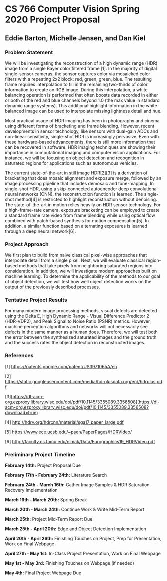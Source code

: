 # **CS 766 Computer Vision Spring 2020 Project Proposal**

## Eddie Barton, Michelle Jensen, and Dan Kiel

### Problem Statement

We will be investigating the reconstruction of a high dynamic range (HDR) image from a single Bayer color filtered frame [1]. In the majority of digital single-sensor cameras, the sensor captures color via mosaicked color filters with a repeating 2x2 block: red, green, green, blue. The resulting frame requires interpolation to fill in the remaining two-thirds of color information to create an RGB image. During this interpolation, a white balancing operation is performed that often boosts data recorded in either or both of the red and blue channels beyond 1.0 (the max value in standard dynamic range systems). This additional highlight information in the white balanced image can be used to interpolate missing lightness detail and hue.

Most practical usage of HDR imaging has been in photography and cinema using different forms of bracketing and frame blending. However, recent developments in sensor technology, like sensors with dual-gain ADCs and non-linear sensitivity, single-shot HDR is increasingly pervasive. Even with these hardware-based advancements, there is still more information that can be recovered in software. HDR imaging techniques are showing their importance in computational imaging and computer vision applications. For instance, we will be focusing on object detection and recognition in saturated regions for applications such as autonomous vehicles.

The current state-of-the-art in still image HDR[2][3] is a derivation of bracketing that does mosaic alignment and exposure merge, followed by an image processing pipeline that includes demosaic and tone-mapping. In single-shot HDR, using a skip-connected autoencoder deep convolutional neural networks (CNN), the reconstruction function is learned. The single-shot method[4] is restricted to highlight reconstruction without denoising. The state-of-the-art in motion relies heavily on HDR sensor technology. For a high-frame-rate camera, exposure bracketing can be employed to create a standard frame rate video from frame blending while using optical flow combined with patch-based synthesis for motion compensation[5]. In addition, a similar function based on alternating exposures is learned through a deep neural network[6].

### Project Approach

We first plan to build from naive classical pixel-wise approaches that interpolate detail from a single pixel. Next, we will evaluate classical region-based methods that take pixels from neighboring saturated regions into consideration. In addition, we will investigate modern approaches built on machine learning. To determine the applicability of the methods to our goal of object detection, we will test how well object detection works on the output of the previously described processes.

### Tentative Project Results

For many modern image processing methods, visual defects are detected using the Delta E, High Dynamic Range - Visual Difference Predictor 2 (HDR-VDP2), and Peak Signal to Noise Ratio (PSNR) metrics. However, machine perception algorithms and networks will not necessarily see defects in the same manner as a human does. Therefore, we will test both the error between the synthesized saturated images and the ground truth and the success rates the object detection in reconstructed images.

### References

[1] <https://patents.google.com/patent/US3971065A/en>

[2] <https://static.googleusercontent.com/media/hdrplusdata.org/en//hdrplus.pdf>

[3][https://dl-acm-org.ezproxy.library.wisc.edu/doi/pdf/10.1145/3355089.3356508](https://dl-acm-org.ezproxy.library.wisc.edu/doi/pdf/10.1145/3355089.3356508?download=true)

[4] <http://hdrv.org/hdrcnn/material/sga17_paper_large.pdf>

[5] <https://www.ece.ucsb.edu/~psen/PaperPages/HDRVideo/>

[6] <http://faculty.cs.tamu.edu/nimak/Data/Eurographics19_HDRVideo.pdf>

### Preliminary Project Timeline

**February 14th:** Project Proposal Due

**February 17th - February 24th:** Literature Search

**February 24th - March 16th:** Gather Image Samples & HDR Saturation Recovery Implementation

**March 16th - March 20th:** Spring Break

**March 20th - March 24th:** Continue Work & Write Mid-Term Report

**March 25th:** Project Mid-Term Report Due

**March 25th - April 20th:** Edge and Object Detection Implementation

**April 20th - April 26th:** Finishing Touches on Project, Prep for Presentation, Work on Final Webpage

**April 27th - May 1st:** In-Class Project Presentation, Work on Final Webpage

**May 1st - May 3rd:** Finishing Touches on Webpage (if needed)

**May 4th:** Final Project Webpage Due
